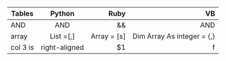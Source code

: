 | Tables   |      Python      |  Ruby | VB|
|----------|:-------------:|------:|------:|
| AND |  AND | && | AND | 
| array |    List =[,]  |   Array = [s] | Dim Array As integer = {,} |
| col 3 is | right-aligned |    $1 | f|
